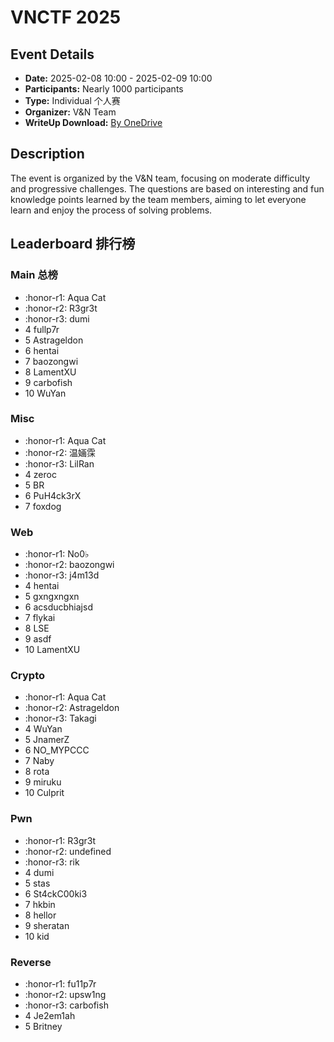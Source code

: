 # VNCTF 2025

## Event Details

- **Date:** 2025-02-08 10:00 - 2025-02-09 10:00
- **Participants:** Nearly 1000 participants
- **Type:** Individual 个人赛
- **Organizer:** V&N Team
- **WriteUp Download:** [By OneDrive](https://bitf1a5h-my.sharepoint.com/:b:/g/personal/ziantt_ziantt_top/EaoZk2ULCg5EuxeKjIfA2IkBSVFlAzdnWqgBbEnJMAWZpw?e=MgKxJa)

## Description

The event is organized by the V&N team, focusing on moderate difficulty and progressive challenges. The questions are based on interesting and fun knowledge points learned by the team members, aiming to let everyone learn and enjoy the process of solving problems.

## Leaderboard 排行榜

### Main 总榜

- :honor-r1: Aqua Cat
- :honor-r2: R3gr3t
- :honor-r3: dumi
- 4 fullp7r
- 5 Astrageldon
- 6 hentai
- 7 baozongwi
- 8 LamentXU
- 9 carbofish
- 10 WuYan

### Misc

- :honor-r1: Aqua Cat
- :honor-r2: 温婳霂
- :honor-r3: LilRan
- 4 zeroc
- 5 BR
- 6 PuH4ck3rX
- 7 foxdog

### Web

- :honor-r1: No0♭
- :honor-r2: baozongwi
- :honor-r3: j4m13d
- 4 hentai
- 5 gxngxngxn
- 6 acsducbhiajsd
- 7 flykai
- 8 LSE
- 9 asdf
- 10 LamentXU

### Crypto

- :honor-r1: Aqua Cat
- :honor-r2: Astrageldon
- :honor-r3: Takagi
- 4 WuYan
- 5 JnamerZ
- 6 NO_MYPCCC
- 7 Naby
- 8 rota
- 9 miruku
- 10 Culprit

### Pwn

- :honor-r1: R3gr3t
- :honor-r2: undefined
- :honor-r3: rik
- 4 dumi
- 5 stas
- 6 St4ckC00ki3
- 7 hkbin
- 8 hellor
- 9 sheratan
- 10 kid

### Reverse

- :honor-r1: fu11p7r
- :honor-r2: upsw1ng
- :honor-r3: carbofish
- 4 Je2em1ah
- 5 Britney
